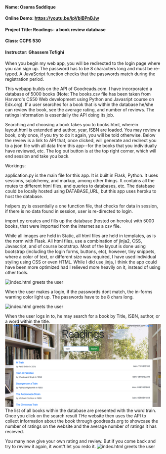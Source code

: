 #### Name: Osama Saddique
#### Online Demo:  https://youtu.be/ipVblBPnBJw
#### Project Title: Readings- a book review database
#### Class: CCPS 530
####  Instructor: Ghassem Tofighi

When you begin my web app, you will be redirected to the login page where you can sign up.
The password has to be 8 characters long and must be re-typed. A JavaScript function checks that the passwords match during the registration period.

This webapp builds on the API of Goodreads.com. I have incorporated a database of 5000 books (Note: The books.csv file has been taken from Harvard's CS50 Web development using Python and Javasript course on Edx.org). If a user searches for a book that is within the database he/she can review the book, see the average rating, and number of reviews. The ratings information is essentially the API doing its job.

Searching and choosing a book takes you to books.html, wherein layout.html is extended and author, year, ISBN are loaded.
You may review a book, only once, if you try to do it again, you will be told otherwise. Below the review is a link to API that, once clicked, will generate and redirect you to a json file with all data from this app--for the books that you individually have reviewed, etc.
The log out button is at the top right corner, which will end session and take you back.

Workings:

application.py is the main file for this app. It is built in Flask, Python. It uses sessions, sqlalchemy, and markup, among other things. It contains all the routes to different html files, and queries to databases, etc. The database could be locally hosted using DATABASE_URL, but this app uses heroku to host the database.

helpers.py is essentially a one function file, that checks for data in session, if there is
no data found in session, user is re-directed to login.

import.py creates and fills up the database (hosted on heroku) with 5000 books, that were imported from the internet as a csv file.

While all images are held in Static, all html files are held in templates, as is the norm with Flask.
All html files, use a combination of jinja2, CSS, Javascript, and of course bootstrap.
Most of the layout is done using bootstrap (including the login forms, buttons, etc), however, tiny snippets, where a color of text, or different size was required, I have used individual styling using CSS or even HTML.
While I did use jinja, I think the app could have been more optimized had I relieved more heavily on it, instead of using other tools.

![index.html greets the user](https://github.com/oosamas/Readings/blob/master/screenshots/image1.png "index.html")

When the user makes a login, if the passwords dont match, the in-forms warning color light up. The passwords have to be 8 chars long.

![index.html greets the user](https://github.com/oosamas/Readings/blob/master/screenshots/image2.png "index.html with information")

When the user logs in to, he may search for a book by Title, ISBN, author, or a word within the title.
![index.html greets the user](https://github.com/oosamas/Readings/blob/master/screenshots/image4.png "index.html")
The list of all books within the database are presented with the word train. Once you click on the search result
THe website then uses the API to collect information about the book through goodreads.org to showcase the number of ratings on the website and the average number of ratings it has recieved.

You many now give your own rating and review. But if you come back and try to review it again, it wont't let you redo it.
![index.html greets the user](https://github.com/oosamas/Readings/blob/master/screenshots/image5.png "index.html")

